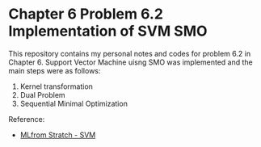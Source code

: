 # Chapter 6 Problem 6.2 Implementation of SVM SMO

This repository contains my personal notes and codes for problem 6.2 in Chapter 6. Support Vector Machine uisng SMO was implemented and the main steps were as follows:

1. Kernel transformation
2. Dual Problem
3. Sequential Minimal Optimization

Reference:
- [MLfrom Stratch - SVM](https://github.com/HadXu/ML-From-Scratch/blob/master/SVM%20SMO.ipynb)

